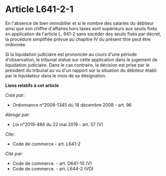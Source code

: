 # Article L641-2-1

En l'absence de bien immobilier et si le nombre des salariés du débiteur ainsi que son chiffre d'affaires hors taxes sont
supérieurs aux seuils fixés en application de l'article L. 641-2 sans excéder des seuils fixés par décret, la procédure
simplifiée prévue au chapitre IV du présent titre peut être ordonnée. 

Si la liquidation judiciaire est prononcée au cours d'une période d'observation, le tribunal statue sur cette application
dans le jugement de liquidation judiciaire. Dans le cas contraire, la décision est prise par le président du tribunal au vu
d'un rapport sur la situation du débiteur établi par le liquidateur dans le mois de sa désignation.

**Liens relatifs à cet article**

_Créé par_:

  - Ordonnance n°2008-1345 du 18 décembre 2008 - art. 96

_Abrogé par_:

  - Loi n°2019-486 du 22 mai 2019 - art. 57 (V)

_Cite_:

  - Code de commerce - art. L641-2

_Cité par_:

  - Code de commerce. - art. D641-10 (V)
  - Code de commerce. - art. L644-2 (VD)
